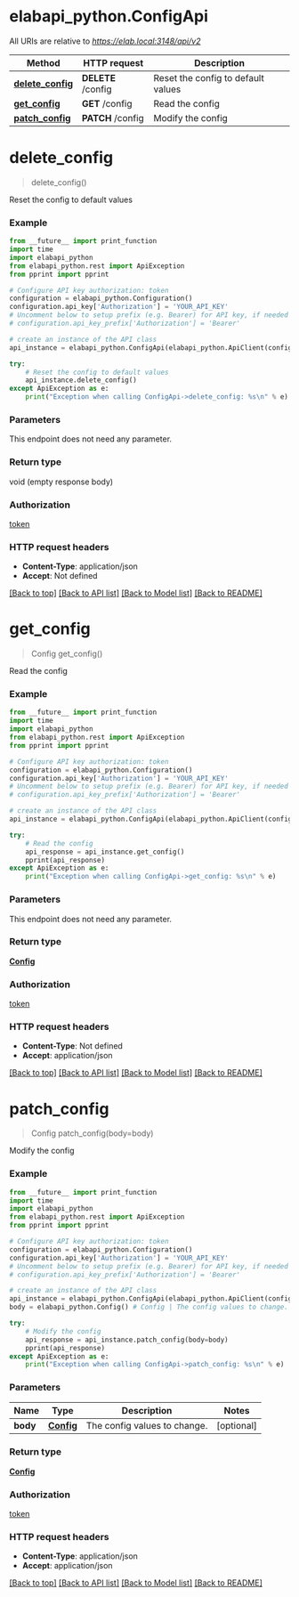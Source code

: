 # elabapi_python.ConfigApi

All URIs are relative to *https://elab.local:3148/api/v2*

Method | HTTP request | Description
------------- | ------------- | -------------
[**delete_config**](ConfigApi.md#delete_config) | **DELETE** /config | Reset the config to default values
[**get_config**](ConfigApi.md#get_config) | **GET** /config | Read the config
[**patch_config**](ConfigApi.md#patch_config) | **PATCH** /config | Modify the config

# **delete_config**
> delete_config()

Reset the config to default values

### Example
```python
from __future__ import print_function
import time
import elabapi_python
from elabapi_python.rest import ApiException
from pprint import pprint

# Configure API key authorization: token
configuration = elabapi_python.Configuration()
configuration.api_key['Authorization'] = 'YOUR_API_KEY'
# Uncomment below to setup prefix (e.g. Bearer) for API key, if needed
# configuration.api_key_prefix['Authorization'] = 'Bearer'

# create an instance of the API class
api_instance = elabapi_python.ConfigApi(elabapi_python.ApiClient(configuration))

try:
    # Reset the config to default values
    api_instance.delete_config()
except ApiException as e:
    print("Exception when calling ConfigApi->delete_config: %s\n" % e)
```

### Parameters
This endpoint does not need any parameter.

### Return type

void (empty response body)

### Authorization

[token](../README.md#token)

### HTTP request headers

 - **Content-Type**: application/json
 - **Accept**: Not defined

[[Back to top]](#) [[Back to API list]](../README.md#documentation-for-api-endpoints) [[Back to Model list]](../README.md#documentation-for-models) [[Back to README]](../README.md)

# **get_config**
> Config get_config()

Read the config

### Example
```python
from __future__ import print_function
import time
import elabapi_python
from elabapi_python.rest import ApiException
from pprint import pprint

# Configure API key authorization: token
configuration = elabapi_python.Configuration()
configuration.api_key['Authorization'] = 'YOUR_API_KEY'
# Uncomment below to setup prefix (e.g. Bearer) for API key, if needed
# configuration.api_key_prefix['Authorization'] = 'Bearer'

# create an instance of the API class
api_instance = elabapi_python.ConfigApi(elabapi_python.ApiClient(configuration))

try:
    # Read the config
    api_response = api_instance.get_config()
    pprint(api_response)
except ApiException as e:
    print("Exception when calling ConfigApi->get_config: %s\n" % e)
```

### Parameters
This endpoint does not need any parameter.

### Return type

[**Config**](Config.md)

### Authorization

[token](../README.md#token)

### HTTP request headers

 - **Content-Type**: Not defined
 - **Accept**: application/json

[[Back to top]](#) [[Back to API list]](../README.md#documentation-for-api-endpoints) [[Back to Model list]](../README.md#documentation-for-models) [[Back to README]](../README.md)

# **patch_config**
> Config patch_config(body=body)

Modify the config

### Example
```python
from __future__ import print_function
import time
import elabapi_python
from elabapi_python.rest import ApiException
from pprint import pprint

# Configure API key authorization: token
configuration = elabapi_python.Configuration()
configuration.api_key['Authorization'] = 'YOUR_API_KEY'
# Uncomment below to setup prefix (e.g. Bearer) for API key, if needed
# configuration.api_key_prefix['Authorization'] = 'Bearer'

# create an instance of the API class
api_instance = elabapi_python.ConfigApi(elabapi_python.ApiClient(configuration))
body = elabapi_python.Config() # Config | The config values to change. (optional)

try:
    # Modify the config
    api_response = api_instance.patch_config(body=body)
    pprint(api_response)
except ApiException as e:
    print("Exception when calling ConfigApi->patch_config: %s\n" % e)
```

### Parameters

Name | Type | Description  | Notes
------------- | ------------- | ------------- | -------------
 **body** | [**Config**](Config.md)| The config values to change. | [optional] 

### Return type

[**Config**](Config.md)

### Authorization

[token](../README.md#token)

### HTTP request headers

 - **Content-Type**: application/json
 - **Accept**: application/json

[[Back to top]](#) [[Back to API list]](../README.md#documentation-for-api-endpoints) [[Back to Model list]](../README.md#documentation-for-models) [[Back to README]](../README.md)

